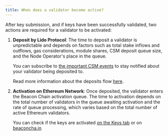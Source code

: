 ```yaml
---
title: When does a validator become active?
---
```


After key submission, and if keys have been successfully validated, two actions are required for a validator to be activated:

1. **Deposit by Lido Protocol**: The time to deposit a validator is unpredictable and depends on factors such as total stake inflows and outflows, gas considerations, module shares, CSM deposit queue size, and the Node Operator's place in the queue.

   You can subscribe to [the important CSM events](https://docs.lido.fi/staking-modules/csm/guides/events) to stay notified about your validator being deposited to.

   Read more information about the deposits flow [here](https://operatorportal.lido.fi/modules/community-staking-module#block-90b8ff95edc64cf7a051584820219616).

2. **Activation on Ethereum Network**: Once deposited, the validator enters the Beacon Chain activation queue. The time to activation depends on the total number of validators in the queue awaiting activation and the rate of queue processing, which varies based on the total number of active Ethereum validators.

   You can check if the keys are activated [on the Keys tab](https://csm.lido.fi/keys) or on [beaconcha.in](http://beaconcha.in/)
